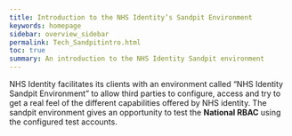 ```yaml
---
title: Introduction to the NHS Identity’s Sandpit Environment
keywords: homepage
sidebar: overview_sidebar
permalink: Tech_Sandpitintro.html
toc: true
summary: An introduction to the NHS Identity Sandpit environment
---
```


NHS Identity facilitates its clients with an environment called “NHS Identity Sandpit Environment” to allow third parties to configure, access and try to get a real feel of the different capabilities offered by NHS identity. The sandpit environment gives an opportunity to test the **National RBAC** using the configured test accounts.